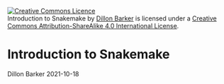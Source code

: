 <a rel="license" href="http://creativecommons.org/licenses/by-sa/4.0/"><img alt="Creative Commons Licence" style="border-width:0" src="https://i.creativecommons.org/l/by-sa/4.0/88x31.png" /></a><br /><span xmlns:dct="http://purl.org/dc/terms/" property="dct:title">Introduction to Snakemake</span> by <a xmlns:cc="http://creativecommons.org/ns#" href="https://github.com/dorbarker/snakemake-intro/" property="cc:attributionName" rel="cc:attributionURL">Dillon Barker</a> is licensed under a <a rel="license" href="http://creativecommons.org/licenses/by-sa/4.0/">Creative Commons Attribution-ShareAlike 4.0 International License</a>.

# Introduction to Snakemake
Dillon Barker 2021-10-18



